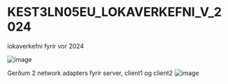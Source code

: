# KEST3LN05EU_LOKAVERKEFNI_V_2024
lokaverkefni fyrir vor 2024

![image](https://github.com/5Kall/KEST3LN05EU_LOKAVERKEFNI_V_2024/assets/89195445/a368021f-4314-4180-a625-7bf87c93eabc)


Gerðum 2 network adapters fyrir server, client1 og client2
![image](https://github.com/5Kall/KEST3LN05EU_LOKAVERKEFNI_V_2024/assets/89195445/a6c5c729-b7e9-409d-a22c-4ce6a9e36849)
